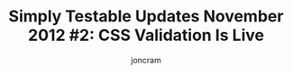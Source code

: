 ---
layout: default
title: "Simply Testable Updates November 2012 #2: CSS Validation Is Live"
author: joncram
newsletter:
    issue_number: 17th
    url: https://us5.campaign-archive1.com/?u=ac75e33d993d2b502e333ddd0&amp;id=f3a7fbed4a
    closing_sentence: I'm off on holiday next week, so no updates, no changes and no newsletter. Expect the next in two weeks from now, November 28 2012.
    highlights:
        - CSS validation is now live!
---